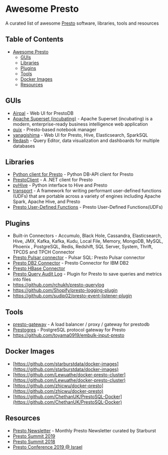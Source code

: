 # Awesome Presto
A curated list of awesome [Presto](https://prestosql.io/) software, libraries, tools and resources

## Table of Contents
- [Awesome Presto](#awesome-presto)
  - [GUIs](#guis)
  - [Libraries](#libraries)
  - [Plugins](#plugins)
  - [Tools](#tools)
  - [Docker Images](#docker-images)
  - [Resources](#resources)

## GUIs
- [Airpal](https://airbnb.io/airpal/) - Web UI for PrestoDB
- [Apache Superset (incubating)](https://superset.incubator.apache.org/) - Apache Superset (incubating) is a modern, enterprise-ready business intelligence web application
- [quix](https://wix.github.io/quix/) - Presto-based notebook manager
- [yanagishima](https://github.com/yanagishima/yanagishima) - Web UI for Presto, Hive, Elasticsearch, SparkSQL
- [Redash](https://github.com/getredash/redash) - Query Editor, data visualization and dashboards for multiple databases

## Libraries
- [Python client for Presto](https://github.com/prestodb/presto-python-client) - Python DB-API client for Presto
- [PrestoClient](https://github.com/bamcis-io/PrestoClient) - A .NET client for Presto
- [pyHive](https://github.com/dropbox/PyHive) - Python interface to Hive and Presto
- [transport](https://github.com/linkedin/transport) - A framework for writing performant user-defined functions (UDFs) that are portable across a variety of engines including Apache Spark, Apache Hive, and Presto
- [Presto User-Defined Functions](https://github.com/qubole/presto-udfs) - Presto User-Defined Functions(UDFs)

## Plugins
- Built-in Connectors - Accumulo, Black Hole, Cassandra, Elasticsearch, Hive, JMX, Kafka, Kafka, Kudu, Local File, Memory, MongoDB, MySQL, Phoenix , PostgreSQL, Redis, Redshift, SQL Server, System, Thrift, TPCDS and TPCH Connector
- [Presto Pulsar connector](https://pulsar.apache.org/docs/en/sql-overview/) - Pulsar SQL: Presto Pulsar connector
- [Presto DB2 Connector](https://github.com/IBM/presto-db2) - Presto Connector for IBM DB2
- [Presto HBase Connector](https://github.com/analysys/presto-hbase-connector)
- [Presto Query Audit Log](https://github.com/yahoojapan/presto-audit) - Plugin for Presto to save queries and metrics into files
- https://github.com/rchukh/presto-querylog
- https://github.com/Shopify/presto-logging-plugin
- https://github.com/sudip02/presto-event-listener-plugin

## Tools
- [presto-gateway](https://github.com/lyft/presto-gateway) - A load balancer / proxy / gateway for prestodb
- [Prestogres](https://github.com/treasure-data/prestogres) - PostgreSQL protocol gateway for Presto
- https://github.com/toyama0919/embulk-input-presto

## Docker Images
- [https://github.com/starburstdata/docker-images](https://github.com/starburstdata/docker-images)
- [https://github.com/Lewuathe/docker-presto-cluster](https://github.com/Lewuathe/docker-presto-cluster)
- [https://github.com/zhicwu/docker-presto](https://github.com/zhicwu/docker-presto)
- [https://github.com/ChethanUK/PrestoSQL-Docker](https://github.com/ChethanUK/PrestoSQL-Docker)

## Resources
- [Presto Newsletter](https://www.starburstdata.com/presto-newsletter/) - Monthly Presto Newsletter curated by Starburst
- [Presto Summit 2019](https://www.starburstdata.com/technical-blog/presto-summit-2019-recap/)
- [Presto Summit 2018](https://www.starburstdata.com/technical-blog/presto-summit-2018-recap/)
- [Presto Conference 2019 @ Israel](https://prestosql.io/blog/2019/05/03/Presto-Conference-Israel.html)
